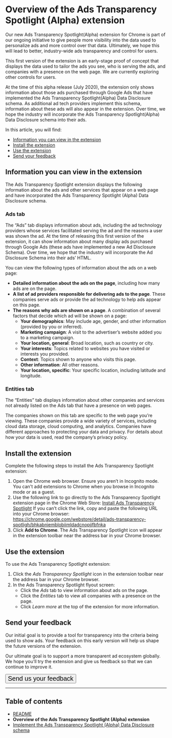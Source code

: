 # Overview of the Ads Transparency Spotlight (Alpha) extension

Our new Ads Transparency Spotlight(Alpha) extension for Chrome is part of our ongoing initiative to give people more visibility into the data used to personalize ads and more control over that data. Ultimately, we hope this will lead to better, industry-wide ads transparency and control for users.

This first version of the extension is an early-stage proof of concept that displays the data used to tailor the ads you see, who is serving the ads, and companies with a presence on the web page. We are currently exploring other controls for users.

At the time of this alpha release (July 2020), the extension only shows information about those ads purchased through Google Ads that have implemented the Ads Transparency Spotlight(Alpha) Data Disclosure schema. As additional ad tech providers implement this schema, information about these ads will also appear in the extension. Over time, we hope the industry will incorporate the Ads Transparency Spotlight(Alpha) Data Disclosure schema into their ads.

In this article, you will find:

- [Information you can view in the extension](#Information-you-can-view-in-the-extension)
- [Install the extension](#Install-the-extension)
- [Use the extension](#Use-the-extension)
- [Send your feedback](#Send-your-feedback)

## Information you can view in the extension

The Ads Transparency Spotlight extension displays the following information about the ads and other services that appear on a web page and have incorporated the Ads Transparency Spotlight (Alpha) Data Disclosure schema.

### Ads tab

The “Ads” tab displays information about ads, including the ad technology providers whose services facilitated serving the ad and the reasons a user was shown the ad. At the time of releasing this first version of the extension, it can show information about many display ads purchased through Google Ads (these ads have implemented a new Ad Disclosure Schema). Over time, we hope that the industry will incorporate the Ad Disclosure Schema into their ads’ HTML.

You can view the following types of information about the ads on a web page:

- **Detailed information about the ads on the page**, including how many ads are on the page.
- **A list of ad providers responsible for delivering ads to the page**. These companies serve ads or provide the ad technology to help ads appear on this page.
- **The reasons why ads are shown on a page**. A combination of several factors that decide which ad will be shown on a page:
   - **Your demographics**: May include age, gender, and other information (provided by you or inferred).
   - **Marketing campaign**: A visit to the advertiser’s website added you to a marketing campaign.
   - **Your location, general**: Broad location, such as country or city.
   - **Your interests**: Topics related to websites you have visited or interests you provided.
   - **Context**: Topics shown to anyone who visits this page.
   - **Other information**: All other reasons.
   - **Your location, specific**: Your specific location, including latitude and longitude.

### Entities tab

The “Entities” tab displays information about other companies and services not already listed on the Ads tab that have a presence on web pages. 

The companies shown on this tab are specific to the web page you’re viewing. These companies provide a wide variety of services, including cloud data storage, cloud computing, and analytics. Companies have different approaches to protecting your data and privacy. For details about how your data is used, read the company’s privacy policy.  

## Install the extension

Complete the following steps to install the Ads Transparency Spotlight extension:

1. Open the Chrome web browser.
   Ensure you aren’t in Incognito mode. You can't add extensions to Chrome when you browse in Incognito mode or as a guest.
1. Use the following link to go directly to the Ads Transparency Spotlight extension page in the Chrome Web Store: [Install Ads Transparency Spotlight](https://chrome.google.com/webstore/detail/ads-transparency-spotligh/bhkabniemblobiimldadcnopjjfbfnka)
   If you can’t click the link, copy and paste the following URL into your Chrome browser:
	https://chrome.google.com/webstore/detail/ads-transparency-spotligh/bhkabniemblobiimldadcnopjjfbfnka
1. Click **Add to Chrome**.
   The Ads Transparency Spotlight icon will appear in the extension toolbar near the address bar in your Chrome browser.


## Use the extension

To use the Ads Transparency Spotlight extension:

1. Click the *Ads Transparency Spotlight* icon in the extension toolbar near the address bar in your Chrome browser.
1. In the Ads Transparency Spotlight flyout screen:
   - Click the *Ads* tab to view information about ads on the page.
   - Click the *Entities* tab to view all companies with a presence on the page.
   - Click *Learn more* at the top of the extension for more information.

## Send your feedback

Our initial goal is to provide a tool for transparency into the criteria being used to show ads. Your feedback on this early version will help us shape the future versions of the extension.

Our ultimate goal is to support a more transparent ad ecosystem globally. We hope you’ll try the extension and give us feedback so that we can continue to improve it.

<a href="https://forms.gle/PNrSmRp4RNRdem2S9"><button style="font-size:20px">Send us your feedback <i class="fa fa-envelope"></i></button></a>


---

## Table of contents

- [README](README.md)
- **Overview of the Ads Transparency Spotlight (Alpha) extension**
- [Implement the Ads Transparency Spotlight (Alpha) Data Disclosure schema](implement.md)
